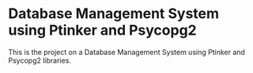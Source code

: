 # Database Management System using Ptinker and Psycopg2
This is the project on a Database Management System using Ptinker and Psycopg2 libraries.


